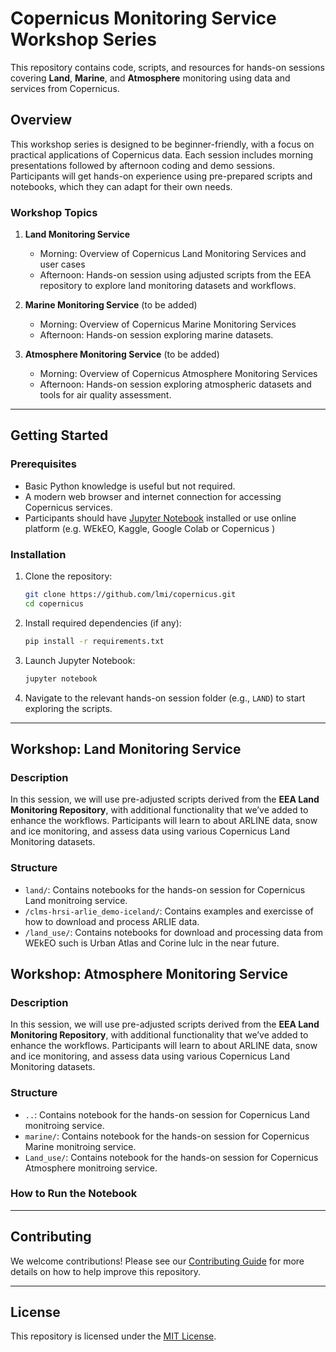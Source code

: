 # Copernicus Monitoring Service Workshop Series

This repository contains code, scripts, and resources for hands-on sessions covering **Land**, **Marine**, and **Atmosphere** monitoring using data and services from Copernicus.

## Overview

This workshop series is designed to be beginner-friendly, with a focus on practical applications of Copernicus data. Each session includes morning presentations followed by afternoon coding and demo sessions. Participants will get hands-on experience using pre-prepared scripts and notebooks, which they can adapt for their own needs.

### Workshop Topics

1. **Land Monitoring Service**
   - Morning: Overview of Copernicus Land Monitoring Services and user cases 
   - Afternoon: Hands-on session using adjusted scripts from the EEA repository to explore land monitoring datasets and workflows.
   
2. **Marine Monitoring Service** (to be added)
   - Morning: Overview of Copernicus Marine Monitoring Services
   - Afternoon: Hands-on session exploring marine datasets.

3. **Atmosphere Monitoring Service** (to be added)
   - Morning: Overview of Copernicus Atmosphere Monitoring Services
   - Afternoon: Hands-on session exploring atmospheric datasets and tools for air quality assessment.

---

## Getting Started

### Prerequisites

- Basic Python knowledge is useful but not required.
- A modern web browser and internet connection for accessing Copernicus services.
- Participants should have [Jupyter Notebook](https://jupyter.org/install) installed or use online platform (e.g. WEkEO, Kaggle, Google Colab or Copernicus )

### Installation

1. Clone the repository:
    ```bash
    git clone https://github.com/lmi/copernicus.git
    cd copernicus
    ```

2. Install required dependencies (if any):
    ```bash
    pip install -r requirements.txt
    ```

3. Launch Jupyter Notebook:
    ```bash
    jupyter notebook
    ```

4. Navigate to the relevant hands-on session folder (e.g., `LAND`) to start exploring the scripts.

---

## Workshop: Land Monitoring Service

### Description

In this session, we will use pre-adjusted scripts derived from the **EEA Land Monitoring Repository**, with additional functionality that we’ve added to enhance the workflows. Participants will learn to about ARLINE data, snow and ice monitoring, and assess data using various Copernicus Land Monitoring datasets.

### Structure

- `land/`: Contains notebooks for the hands-on session for Copernicus Land monitroing service.
- `/clms-hrsi-arlie_demo-iceland/`: Contains examples and exercisse of how to download and process ARLIE data.
- `/land_use/`: Contains notebooks for download and processing data from WEkEO such is Urban Atlas and Corine lulc in the near future.

## Workshop: Atmosphere Monitoring Service

### Description

In this session, we will use pre-adjusted scripts derived from the **EEA Land Monitoring Repository**, with additional functionality that we’ve added to enhance the workflows. Participants will learn to about ARLINE data, snow and ice monitoring, and assess data using various Copernicus Land Monitoring datasets.

### Structure

- `..`: Contains notebook for the hands-on session for Copernicus Land monitroing service.
- `marine/`: Contains notebook for the hands-on session for Copernicus Marine monitroing service.
- `Land_use/`: Contains notebook for the hands-on session for Copernicus Atmosphere monitroing service.

### How to Run the Notebook

---

## Contributing

We welcome contributions! Please see our [Contributing Guide](CONTRIBUTING.md) for more details on how to help improve this repository.

---

## License

This repository is licensed under the [MIT License](LICENSE).

